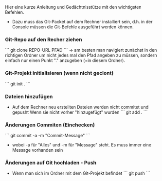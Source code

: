 Hier eine kurze Anleitung und Gedächtnisstütze mit den wichtigsten Befehlen.

- Dazu muss das Git-Packet auf dem Rechner installiert sein, d.h. in der Console müssen die Git-Befehle ausgeführt werden können.

### Git-Repo auf den Recher ziehen ###
´´´
git clone REPO-URL PFAD
´´´
-> am besten man navigiert zunächst in den richtigen Ordner um nicht jedes mal
den Pfad angeben zu müssen, sondern einfach nur einen Punkt "." anzugeben
(=in diesem Ordner).

### Git-Projekt initialisieren (wenn nicht geclont) ###
´´´
git init .
´´´
### Dateien hinzufügen ###
- Auf dem Rechner neu erstellten Dateien werden nicht commitet und gepusht Wenn sie nicht vorher "hinzugefügt" wurden
´´´
git add .
´´´
### Änderungen Commiten (Einchecken) ###
´´´
git commit -a -m "Commit-Message"
´´´
- wobei -a für "Alles" und -m für "Message" steht. Es muss immer eine Message vorhanden sein

### Änderungen auf Git hochladen - Push ###

- Wenn man sich im Ordner mit dem Git-Projekt befindet
´´´
git push
´´´
